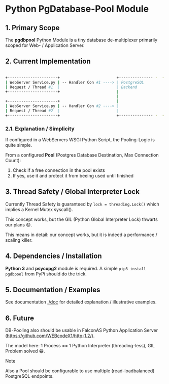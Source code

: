 # Python PgDatabase-Pool Module

## 1. Primary Scope

The **pgdbpool** Python Module is a tiny database de-multiplexer primarily scoped for Web- / Application Server.

## 2. Current Implementation

```bash

+----------------------+                         +--------------- -  -   -
| WebServer Service.py | -- Handler Con #1 ----> | PostgreSQL 
| Request / Thread #1  |                         | Backend
+----------------------+                         |
                                                 |
+----------------------+                         |
| WebServer Service.py | -- Handler Con #2 ----> | 
| Request / Thread #2  |                         |
+----------------------+                         +--------------- -  -   -
```

### 2.1. Explanation / Simplicity

If configured in a WebServers WSGI Python Script, the Pooling-Logic is quite simple.

From a configured **Pool** (Postgres Database Destination, Max Connection Count):

1. Check if a free connection in the pool exists
2. If yes, use it and protect it from beeing used until finished

## 3. Thread Safety / Global Interpreter Lock

Currently Thread Safety is guaranteed by `lock = threading.Lock()` which implies a Kernel Mutex syscall().

This concept works, but the GIL (Python Global Interpreter Lock) thwarts our plans 😞.

This means in detail: our concept works, but it is indeed a performance / scaling killer.

## 4. Dependencies / Installation

**Python 3** and **psycopg2** module is required. A simple `pip3 install pgdbpool` from PyPi should do the trick.

## 5. Documentation / Examples

See documentation [./doc](./doc) for detailed explanation / illustrative examples.

## 6. Future

DB-Pooling also should be usable in FalconAS Python Application Server (https://github.com/WEBcodeX1/http-1.2/).

The model here: 1 Process == 1 Python Interpreter (threading-less), GIL Problem solved :grin:.

>[!NOTE]
>  Also a Pool should be configurable to use multiple (read-loadbalanced) PostgreSQL endpoints.
